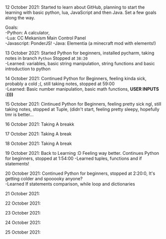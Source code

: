 

12 October 2021: Started to learn about GitHub, planning to start the learning with basic python, lua, JavaScript and then Java. Set a few goals along the way.   

  
   Goals:   
          -Python: A calculator,  
          -Lua: CC Mekanism Main Control Panel  
          -Javascript: PonderJS!
          -Java: Elementia (a minecraft mod with elements!)    
        
       
13 October 2021: Started Python for beginners, installed pycharm, taking notes in branch `Python` Stopped at `38:20`  
          -Learned: variables, basic string manipulation, string functions and basic introduction to python  


14 October 2021: Continued Python for Beginners, feeling kinda sick, probably  a cold ;(, still taking notes, stopped at 59:00  
          -Learned: Basic number manipulation, basic math functions, **USER INPUTS :))))** 


15 October 2021: Cintinued Python for Beginners, feeling pretty sick ngl, still taking notes, stopped at Tuple, (didn't start, feeling pretty sleepy, hopefully tmr is better...   
       

16 October 2021: Taking A breakk  


17 October 2021: Taking A break  


18 October 2021: Taking A break  

19 October 2021: Back to Learning :D Feeling way better. Continues Python for beginners, stopped at 1:54:00
          -Learned tuples, functions and if statements! 
          
20 October 2021: Continued Python for beginners, stopped at 2:20:0, It's getting colder and spooooky anyone?  
          -Learned If statements comparison, while loop and dictionaries  

21 October 2021: 

22 October 2021:

23 October 2021: 

24 October 2021:

25 October 2021:  
